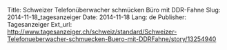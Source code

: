 Title: Schweizer Telefonüberwacher schmücken Büro mit DDR-Fahne
Slug: 2014-11-18_tagesanzeiger
Date: 2014-11-18
Lang: de
Publisher: Tagesanzeiger
Ext_url: http://www.tagesanzeiger.ch/schweiz/standard/Schweizer-Telefonueberwacher-schmuecken-Buero-mit-DDRFahne/story/13254940